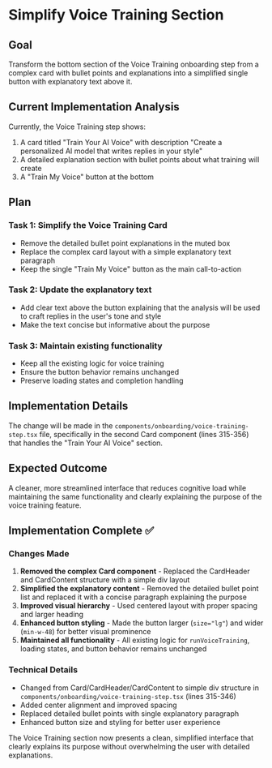 # Simplify Voice Training Section

## Goal
Transform the bottom section of the Voice Training onboarding step from a complex card with bullet points and explanations into a simplified single button with explanatory text above it.

## Current Implementation Analysis
Currently, the Voice Training step shows:
1. A card titled "Train Your AI Voice" with description "Create a personalized AI model that writes replies in your style"
2. A detailed explanation section with bullet points about what training will create
3. A "Train My Voice" button at the bottom

## Plan

### Task 1: Simplify the Voice Training Card
- Remove the detailed bullet point explanations in the muted box
- Replace the complex card layout with a simple explanatory text paragraph
- Keep the single "Train My Voice" button as the main call-to-action

### Task 2: Update the explanatory text
- Add clear text above the button explaining that the analysis will be used to craft replies in the user's tone and style
- Make the text concise but informative about the purpose

### Task 3: Maintain existing functionality
- Keep all the existing logic for voice training
- Ensure the button behavior remains unchanged
- Preserve loading states and completion handling

## Implementation Details
The change will be made in the `components/onboarding/voice-training-step.tsx` file, specifically in the second Card component (lines 315-356) that handles the "Train Your AI Voice" section.

## Expected Outcome
A cleaner, more streamlined interface that reduces cognitive load while maintaining the same functionality and clearly explaining the purpose of the voice training feature.

## Implementation Complete ✅

### Changes Made
1. **Removed the complex Card component** - Replaced the CardHeader and CardContent structure with a simple div layout
2. **Simplified the explanatory content** - Removed the detailed bullet point list and replaced it with a concise paragraph explaining the purpose
3. **Improved visual hierarchy** - Used centered layout with proper spacing and larger heading
4. **Enhanced button styling** - Made the button larger (`size="lg"`) and wider (`min-w-48`) for better visual prominence
5. **Maintained all functionality** - All existing logic for `runVoiceTraining`, loading states, and button behavior remains unchanged

### Technical Details
- Changed from Card/CardHeader/CardContent to simple div structure in `components/onboarding/voice-training-step.tsx` (lines 315-346)
- Added center alignment and improved spacing
- Replaced detailed bullet points with single explanatory paragraph
- Enhanced button size and styling for better user experience

The Voice Training section now presents a clean, simplified interface that clearly explains its purpose without overwhelming the user with detailed explanations.